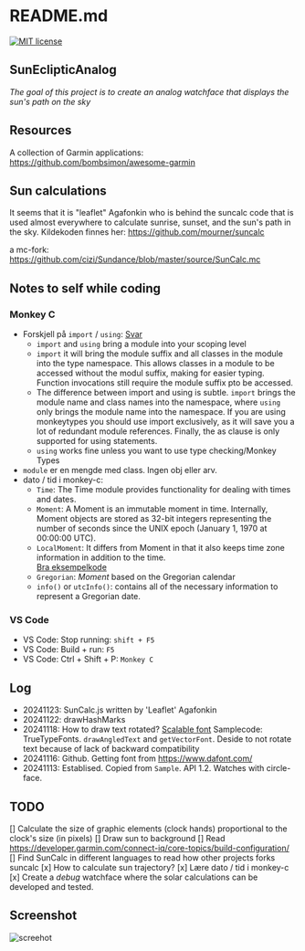 # README.md

[![MIT license](https://img.shields.io/badge/License-MIT-blue.svg)](https://lbesson.mit-license.org/)

## SunEclipticAnalog

*The goal of this project is to create an analog watchface that displays the sun's path on the sky*


## Resources

A collection of Garmin applications: https://github.com/bombsimon/awesome-garmin

## Sun calculations
It seems that it is "leaflet" Agafonkin who is behind the suncalc code that is used almost everywhere to calculate sunrise, sunset, and the sun's path in the sky.
Kildekoden finnes her: https://github.com/mourner/suncalc

a mc-fork: https://github.com/cizi/Sundance/blob/master/source/SunCalc.mc

## Notes to self while coding

### Monkey C
- Forskjell på `import` / `using`: [Svar](https://developer.garmin.com/connect-iq/monkey-c/monkey-types/)
    - `import` and `using` bring a module into your scoping level
    - `import` it will bring the module suffix and all classes in the module into the type namespace. This allows classes in a module to be accessed without the modul suffix, making for easier typing. Function invocations still require the module suffix pto be accessed.
    - The difference between import and using is subtle. `import` brings the module name and class names into the namespace, where `using` only brings the module name into the namespace. If you are using monkeytypes you should use import exclusively, as it will save you a lot of redundant module references. Finally, the as clause is only supported for using statements.
    - `using` works fine unless you want to use type checking/Monkey Types
- `module` er en mengde med class. Ingen obj eller arv.
- dato / tid i monkey-c: 
    - `Time`: The Time module provides functionality for dealing with times and dates.
    - `Moment`: A Moment is an immutable moment in time. Internally, Moment objects are stored as 32-bit integers representing the number of seconds since the UNIX epoch (January 1, 1970 at 00:00:00 UTC).
    - `LocalMoment`: It differs from Moment in that it also keeps time zone information in addition to the time. \
    [Bra eksempelkode](https://developer.garmin.com/connect-iq/api-docs/Toybox/Time/LocalMoment.html)
    - `Gregorian`: *Moment* based on the Gregorian calendar
    - `info()` or `utcInfo()`: contains all of the necessary information to represent a Gregorian date.

### VS Code
- VS Code: Stop running: `shift + F5`
- VS Code: Build + run: `F5`
- VS Code: Ctrl + Shift + P: `Monkey C`

## Log
- 20241123: SunCalc.js written by 'Leaflet' Agafonkin
- 20241122: drawHashMarks
- 20241118: How to draw text rotated? [Scalable font](https://forums.garmin.com/developer/connect-iq/f/discussion/336765/bitmap-transformation) Samplecode: TrueTypeFonts. `drawAngledText` and `getVectorFont`. Deside to not rotate text because of lack of backward compatibility
- 20241116: Github. Getting font from https://www.dafont.com/
- 20241113: Establised. Copied from  `Sample`. API 1.2. Watches with circle-face.

## TODO
[] Calculate the size of graphic elements (clock hands) proportional to the clock's size (in pixels)
[] Draw sun to background
[] Read https://developer.garmin.com/connect-iq/core-topics/build-configuration/
[] Find SunCalc in different languages to read how other projects forks suncalc
[x] How to calculate sun trajectory?
[x] Lære dato / tid i monkey-c
[x] Create a *debug* watchface where the solar calculations can be developed and tested.

## Screenshot
![screehot](https://github.com/SverreWisloff/SunEclipticAnalog/blob/master/screenshot/screenshot_20241123.jpg?raw=true)
